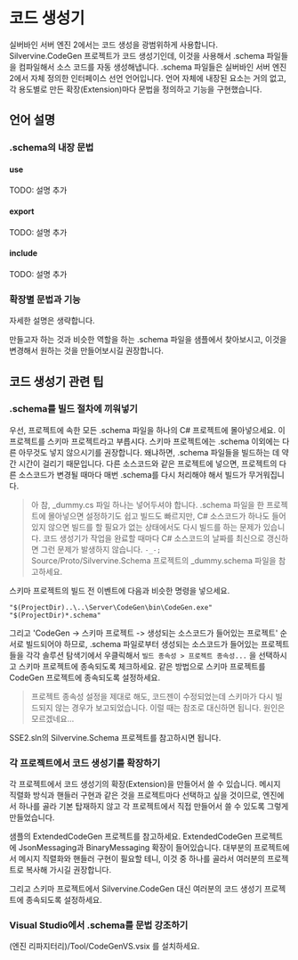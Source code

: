 # 코드 생성기

실버바인 서버 엔진 2에서는 코드 생성을 광범위하게 사용합니다.
Silvervine.CodeGen 프로젝트가 코드 생성기인데,
이것을 사용해서 .schema 파일들을 컴파일해서 소스 코드를 자동 생성해냅니다.
.schema 파일들은 실버바인 서버 엔진 2에서 자체 정의한 인터페이스 선언 언어입니다.
언어 자체에 내장된 요소는 거의 없고,
각 용도별로 만든 확장(Extension)마다 문법을 정의하고 기능을 구현했습니다. 

## 언어 설명
### .schema의 내장 문법

#### use
TODO: 설명 추가

#### export
TODO: 설명 추가

#### include
TODO: 설명 추가


### 확장별 문법과 기능

자세한 설명은 생략합니다.

만들고자 하는 것과 비슷한 역할을 하는 .schema 파일을 샘플에서 찾아보시고,
이것을 변경해서 원하는 것을 만들어보시길 권장합니다.

## 코드 생성기 관련 팁

### .schema를 빌드 절차에 끼워넣기

우선, 프로젝트에 속한 모든 .schema 파일을 하나의 C# 프로젝트에 몰아넣으세요.
이 프로젝트를 스키마 프로젝트라고 부릅시다.
스키마 프로젝트에는 .schema 이외에는 다른 아무것도 넣지 않으시기를 권장합니다.
왜냐하면, .schema 파일들을 빌드하는 데 약간 시간이 걸리기 때문입니다.
다른 소스코드와 같은 프로젝트에 넣으면, 프로젝트의 다른 소스코드가 변경될 때마다 매번 .schema를 다시 처리해야 해서 빌드가 무거워집니다.

> 아 참, _dummy.cs 파일 하나는 넣어두셔야 합니다.
> .schema 파일을 한 프로젝트에 몰아넣으면 설정하기도 쉽고 빌드도 빠르지만,
> C# 소스코드가 하나도 들어있지 않으면 빌드를 할 필요가 없는 상태에서도 다시 빌드를 하는 문제가 있습니다.
> 코드 생성기가 작업을 완료할 때마다 C# 소스코드의 날짜를 최신으로 갱신하면
> 그런 문제가 발생하지 않습니다. `-_-;`
> Source/Proto/Silvervine.Schema 프로젝트의 _dummy.schema 파일을 참고하세요.

스키마 프로젝트의 빌드 전 이벤트에 다음과 비슷한 명령을 넣으세요.
```
"$(ProjectDir)..\..\Server\CodeGen\bin\CodeGen.exe" "$(ProjectDir)*.schema"
```
그리고 'CodeGen -> 스키마 프로젝트 -> 생성되는 소스코드가 들어있는 프로젝트' 순서로 빌드되어야 하므로,
.schema 파일로부터 생성되는 소스코드가 들어있는 프로젝트들을 각각 솔루션 탐색기에서 우클릭해서 `빌드 종속성 > 프로젝트 종속성...` 을 선택하시고
스키마 프로젝트에 종속되도록 체크하세요. 같은 방법으로 스키마 프로젝트를 CodeGen 프로젝트에 종속되도록 설정하세요.

> 프로젝트 종속성 설정을 제대로 해도, 코드젠이 수정되었는데 스키마가 다시 빌드되지 않는 경우가 보고되었습니다.
> 이럴 때는 참조로 대신하면 됩니다. 원인은 모르겠네요...

SSE2.sln의 Silvervine.Schema 프로젝트를 참고하시면 됩니다.


### 각 프로젝트에서 코드 생성기를 확장하기

각 프로젝트에서 코드 생성기의 확장(Extension)을 만들어서 쓸 수 있습니다.
메시지 직렬화 방식과 핸들러 구현과 같은 것을 프로젝트마다 선택하고 싶을 것이므로,
엔진에서 하나를 골라 기본 탑재하지 않고 각 프로젝트에서 직접 만들어서 쓸 수 있도록
그렇게 만들었습니다.

샘플의 ExtendedCodeGen 프로젝트를 참고하세요.
ExtendedCodeGen 프로젝트에 JsonMessaging과 BinaryMessaging 확장이 들어있습니다.
대부분의 프로젝트에서 메시지 직렬화와 핸들러 구현이 필요할 테니,
이것 중 하나를 골라서 여러분의 프로젝트로 복사해 가시길 권장합니다.

그리고 스키마 프로젝트에서 Silvervine.CodeGen 대신 여러분의 코드 생성기 프로젝트에 종속되도록 설정하세요.


### Visual Studio에서 .schema를 문법 강조하기

(엔진 리파지터리)/Tool/CodeGenVS.vsix 를 설치하세요.
